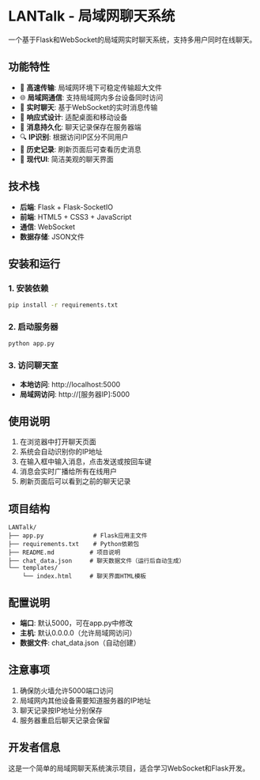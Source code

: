 # LANTalk - 局域网聊天系统

一个基于Flask和WebSocket的局域网实时聊天系统，支持多用户同时在线聊天。

## 功能特性
- 🚀 **高速传输**: 局域网环境下可稳定传输超大文件
- 🌐 **局域网通信**: 支持局域网内多台设备同时访问
- 💬 **实时聊天**: 基于WebSocket的实时消息传输
- 📱 **响应式设计**: 适配桌面和移动设备
- 💾 **消息持久化**: 聊天记录保存在服务器端
- 🔍 **IP识别**: 根据访问IP区分不同用户
- 📜 **历史记录**: 刷新页面后可查看历史消息
- 🎨 **现代UI**: 简洁美观的聊天界面

## 技术栈

- **后端**: Flask + Flask-SocketIO
- **前端**: HTML5 + CSS3 + JavaScript
- **通信**: WebSocket
- **数据存储**: JSON文件

## 安装和运行

### 1. 安装依赖

```bash
pip install -r requirements.txt
```

### 2. 启动服务器

```bash
python app.py
```

### 3. 访问聊天室

- **本地访问**: http://localhost:5000
- **局域网访问**: http://[服务器IP]:5000

## 使用说明

1. 在浏览器中打开聊天页面
2. 系统会自动识别你的IP地址
3. 在输入框中输入消息，点击发送或按回车键
4. 消息会实时广播给所有在线用户
5. 刷新页面后可以看到之前的聊天记录

## 项目结构

```
LANTalk/
├── app.py              # Flask应用主文件
├── requirements.txt    # Python依赖包
├── README.md          # 项目说明
├── chat_data.json     # 聊天数据文件（运行后自动生成）
└── templates/
    └── index.html     # 聊天界面HTML模板
```

## 配置说明

- **端口**: 默认5000，可在app.py中修改
- **主机**: 默认0.0.0.0（允许局域网访问）
- **数据文件**: chat_data.json（自动创建）

## 注意事项

1. 确保防火墙允许5000端口访问
2. 局域网内其他设备需要知道服务器的IP地址
3. 聊天记录按IP地址分别保存
4. 服务器重启后聊天记录会保留

## 开发者信息

这是一个简单的局域网聊天系统演示项目，适合学习WebSocket和Flask开发。